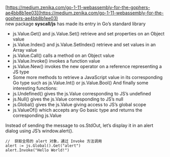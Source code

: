  
 
 [https://medium.zenika.com/go-1-11-webassembly-for-the-gophers-ae4bb8b1ee03](https://medium.zenika.com/go-1-11-webassembly-for-the-gophers-ae4bb8b1ee03)  
 new package **syscall/js** has made its entry in Go’s standard library

- js.Value.Get() and js.Value.Set() retrieve and set properties on an Object value
- js.Value.Index() and js.Value.SetIndex() retrieve and set values in an Array value
- js.Value.Call() calls a method on an Object value
- js.Value.Invoke() invokes a function value
- js.Value.New() invokes the new operator on a reference representing a JS type 
- Some more methods to retrieve a JavaScript value in its corresponding Go type such as js.Value.Int() or js.Value.Bool()
And finally some interesting functions:
- js.Undefined() gives the js.Value corresponding to JS’s undefined
- js.Null() gives the js.Value corresponding to JS’s null
- js.Global() gives the js.Value giving access to JS’s global scope
- js.ValueOf() which accepts any Go basic type and returns the corresponding js.Value

Instead of sending the message to os.StdOut, let’s display it in an alert dialog using JS’s window.alert().


    //  获取全局的 alert 对象，通过 Invoke 方法调用
    alert := js.Global().Get("alert")
    alert.Invoke("Hello World!")